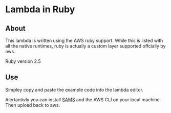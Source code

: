 # Lambda in Ruby

## About

This lambda is written using the AWS ruby support. While this is listed with all the native runtimes, ruby is actually a custom layer supported offcially by aws. 

Ruby version 2.5

## Use

Simpley copy and paste the example code into the lambda editor.

Alertantivly you can install [SAMS](https://github.com/awslabs/serverless-application-model) and the AWS CLI on your local machine. Then upload back to aws.